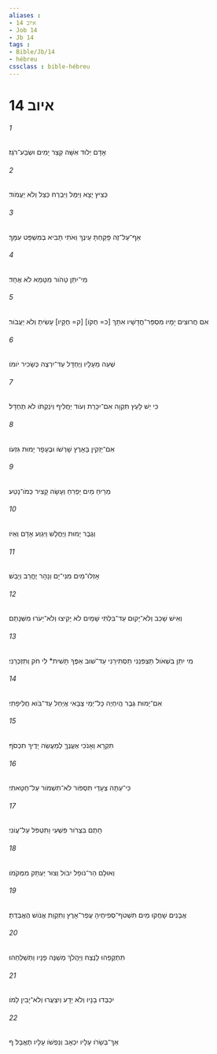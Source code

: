 ```yaml
---
aliases : 
- איוב 14
- Job 14
- Jb 14
tags : 
- Bible/Jb/14
- hébreu
cssclass : bible-hébreu
---
```


# איוב 14

###### 1
אָדָם יְלוּד אִשָּׁה קְצַר יָמִים וּשְׂבַע־רֹגֶז׃
###### 2
כְּצִיץ יָצָא וַיִּמָּל וַיִּבְרַח כַּצֵּל וְלֹא יַעֲמֹוד׃
###### 3
אַף־עַל־זֶה פָּקַחְתָּ עֵינֶךָ וְאֹתִי תָבִיא בְמִשְׁפָּט עִמָּךְ׃
###### 4
מִי־יִתֵּן טָהֹור מִטָּמֵא לֹא אֶחָד׃
###### 5
אִם חֲרוּצִים יָמָיו מִסְפַּר־חֳדָשָׁיו אִתָּךְ [כ= חֻקֹּו] [ק= חֻקָּיו] עָשִׂיתָ וְלֹא יַעֲבֹור׃
###### 6
שְׁעֵה מֵעָלָיו וְיֶחְדָּל עַד־יִרְצֶה כְּשָׂכִיר יֹומֹו׃
###### 7
כִּי יֵשׁ לָעֵץ תִּקְוָה אִם־יִכָּרֵת וְעֹוד יַחֲלִיף וְיֹנַקְתֹּו לֹא תֶחְדָּל׃
###### 8
אִם־יַזְקִין בָּאָרֶץ שָׁרְשֹׁו וּבֶעָפָר יָמוּת גִּזְעֹו׃
###### 9
מֵרֵיחַ מַיִם יַפְרִחַ וְעָשָׂה קָצִיר כְּמֹו־נָטַע׃
###### 10
וְגֶבֶר יָמוּת וַיֶּחֱלָשׁ וַיִּגְוַע אָדָם וְאַיֹּו׃
###### 11
אָזְלוּ־מַיִם מִנִּי־יָם וְנָהָר יֶחֱרַב וְיָבֵשׁ׃
###### 12
וְאִישׁ שָׁכַב וְלֹא־יָקוּם עַד־בִּלְתִּי שָׁמַיִם לֹא יָקִיצוּ וְלֹא־יֵעֹרוּ מִשְּׁנָתָם׃
###### 13
מִי יִתֵּן בִּשְׁאֹול תַּצְפִּנֵנִי תַּסְתִּירֵנִי עַד־שׁוּב אַפֶּךָ תָּשִׁית* לִי חֹק וְתִזְכְּרֵנִי׃
###### 14
אִם־יָמוּת גֶּבֶר הֲיִחְיֶה כָּל־יְמֵי צְבָאִי אֲיַחֵל עַד־בֹּוא חֲלִיפָתִי׃
###### 15
תִּקְרָא וְאָנֹכִי אֶעֱנֶךָּ לְמַעֲשֵׂה יָדֶיךָ תִכְסֹף׃
###### 16
כִּי־עַתָּה צְעָדַי תִּסְפֹּור לֹא־תִשְׁמֹור עַל־חַטָּאתִי׃
###### 17
חָתֻם בִּצְרֹור פִּשְׁעִי וַתִּטְפֹּל עַל־עֲוֹנִי׃
###### 18
וְאוּלָם הַר־נֹופֵל יִבֹּול וְצוּר יֶעְתַּק מִמְּקֹמֹו׃
###### 19
אֲבָנִים שָׁחֲקוּ מַיִם תִּשְׁטֹף־סְפִיחֶיהָ עֲפַר־אָרֶץ וְתִקְוַת אֱנֹושׁ הֶאֱבַדְתָּ׃
###### 20
תִּתְקְפֵהוּ לָנֶצַח וַיַּהֲלֹךְ מְשַׁנֶּה פָנָיו וַתְּשַׁלְּחֵהוּ׃
###### 21
יִכְבְּדוּ בָנָיו וְלֹא יֵדָע וְיִצְעֲרוּ וְלֹא־יָבִין לָמֹו׃
###### 22
אַךְ־בְּשָׂרֹו עָלָיו יִכְאָב וְנַפְשֹׁו עָלָיו תֶּאֱבָל׃ ף
